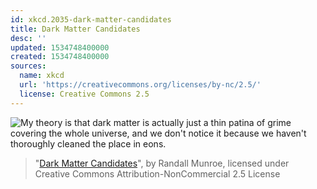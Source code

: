```yaml
---
id: xkcd.2035-dark-matter-candidates
title: Dark Matter Candidates
desc: ''
updated: 1534748400000
created: 1534748400000
sources:
  name: xkcd
  url: 'https://creativecommons.org/licenses/by-nc/2.5/'
  license: Creative Commons 2.5
---
```

![My theory is that dark matter is actually just a thin patina of grime covering the whole universe, and we don't notice it because we haven't thoroughly cleaned the place in eons.](https://imgs.xkcd.com/comics/dark_matter_candidates.png)
> "[Dark Matter Candidates](https://xkcd.com/2035/)", by Randall Munroe, licensed under Creative Commons Attribution-NonCommercial 2.5 License
